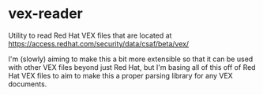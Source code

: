 # vex-reader
Utility to read Red Hat VEX files that are located at https://access.redhat.com/security/data/csaf/beta/vex/

I'm (slowly) aiming to make this a bit more extensible so that it can be
used with other VEX files beyond just Red Hat, but I'm basing all of this
off of Red Hat VEX files to aim to make this a proper parsing library for
any VEX documents.
